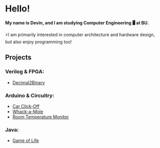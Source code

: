 # Hello!
**My name is Devin, and I am studying Computer Engineering 🖥️ at BU.** 

⚡I am primarily interested in computer architecture and hardware design, but also enjoy programming too!

## Projects
### Verilog & FPGA: 
- [Decimal2Binary](https://github.com/ibyteibit/Decimal2Binary)
### Arduino & Circuitry:
- [Car Click-Off](https://github.com/ibyteibit/Car-Click-Off)
- [Whack-a-Mole](https://github.com/ibyteibit/Whack-a-Mole)
- [Room Temperature Monitor](https://github.com/ibyteibit/Room-Temperature-Monitor)
### Java: 
- [Game of Life](https://github.com/ibyteibit/Game-of-Life)

<!--
**ibyteibit/ibyteibit** is a ✨ _special_ ✨ repository because its `README.md` (this file) appears on your GitHub profile.

Here are some ideas to get you started:

- 🔭 I’m currently working on ...
- 🌱 I’m currently learning ...
- 👯 I’m looking to collaborate on ...
- 🤔 I’m looking for help with ...
- 💬 Ask me about ...
- 📫 How to reach me: ...
- 😄 Pronouns: ...
- ⚡ Fun fact: ...
-->
